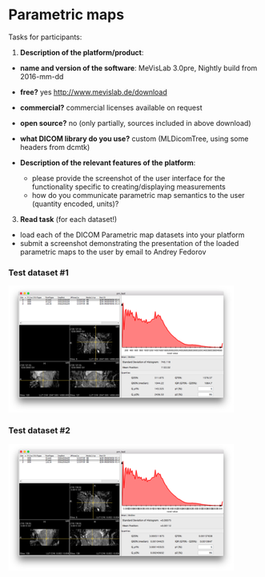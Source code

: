 # Parametric maps

Tasks for participants:

1. **Description of the platform/product**:
 * **name and version of the software**: MeVisLab 3.0pre, Nightly build from 2016-mm-dd
 * **free?** yes http://www.mevislab.de/download
 * **commercial?** commercial licenses available on request
 * **open source?** no (only partially, sources included in above download)
 * **what DICOM library do you use?** custom (MLDicomTree, using some headers from dcmtk)

 * **Description of the relevant features of the platform**: 
    * please provide the screenshot of the user interface for the functionality specific to creating/displaying measurements 
    * how do you communicate parametric map semantics to the user (quantity encoded, units)? 

3. **Read task** (for each dataset!)
 * load each of the DICOM Parametric map datasets into your platform
 * submit a screenshot demonstrating the presentation of the loaded parametric maps to the user by email to Andrey Fedorov
 
### Test dataset #1

<img src="./mevislab/mevislab-pm-test1.png" width=450>

### Test dataset #2

<img src="./mevislab/mevislab-pm-test2.png" width=450>
